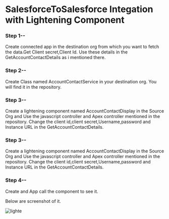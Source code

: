 # SalesforceToSalesforce Integation with Lightening Component

### Step 1--

Create connected app in the destination org from which you want to fetch the data.Get Client secret,Client Id.
Use these details in the GetAccountContactDetails as i mentioned there.

### Step 2--

Create Class named AccountContactService in your destination org.
You will find it in the  repository.

### Step 3--

Create a lightening component named AccountContactDisplay in the Source Org and Use the javascript controller and Apex controller mentioned in the repository. 
Change the client id,client secret,Username,password and Instance URL in the GetAccountContactDetails.

### Step 3--

Create a lightening component named AccountContactDisplay in the Source Org and Use the javascript controller and Apex controller mentioned in the repository. Change the client id,client secret,Username,password and Instance URL in the GetAccountContactDetails.

### Step 4--

Create and App call the component to see it.

Below are screenshot of it.

![lighte](https://user-images.githubusercontent.com/18612751/32320412-ba47ca74-bfe3-11e7-8353-66d53fc756cb.PNG)

